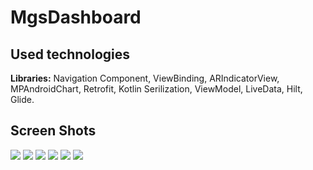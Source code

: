 # MgsDashboard

## Used technologies

**Libraries:** 
Navigation Component, ViewBinding,
ARIndicatorView, MPAndroidChart, Retrofit,
Kotlin Serilization, ViewModel, LiveData, Hilt, Glide.

## Screen Shots
![](screenshots/screenshots1.png)
![](screenshots/screenshots2.png)
![](screenshots/screenshots3.png)
![](screenshots/screenshots4.png)
![](screenshots/screenshots5.png)
![](screenshots/screenshots6.png)
